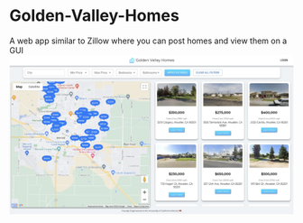 # Golden-Valley-Homes
A web app similar to Zillow where you can post homes and view them on a GUI
![image](https://github.com/Christian-TechUCM/Golden-Valley-Homes/blob/main/HomeScreen.jpg?raw=true)
